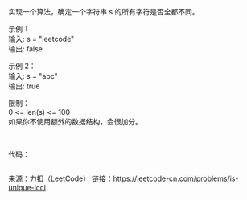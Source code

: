 实现一个算法，确定一个字符串 s 的所有字符是否全都不同。            

示例 1：              
输入: s = "leetcode"                  
输出: false                        


示例 2：                  
输入: s = "abc"                   
输出: true                

限制：                    
0 <= len(s) <= 100    
如果你不使用额外的数据结构，会很加分。

&emsp;       

代码：
```java

```



来源：力扣（LeetCode）
链接：https://leetcode-cn.com/problems/is-unique-lcci
